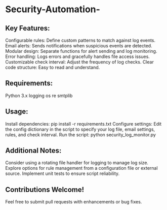 # Security-Automation-

## Key Features:

Configurable rules: Define custom patterns to match against log events.
Email alerts: Sends notifications when suspicious events are detected.
Modular design: Separate functions for alert sending and log monitoring.
Error handling: Logs errors and gracefully handles file access issues.
Customizable check interval: Adjust the frequency of log checks.
Clear code structure: Easy to read and understand.
## Requirements:

Python 3.x
logging
os
re
smtplib
## Usage:

Install dependencies: pip install -r requirements.txt
Configure settings: Edit the config dictionary in the script to specify your log file, email settings, rules, and check interval.
Run the script: python security_log_monitor.py
## Additional Notes:

Consider using a rotating file handler for logging to manage log size.
Explore options for rule management from a configuration file or external source.
Implement unit tests to ensure script reliability.
## Contributions Welcome!

Feel free to submit pull requests with enhancements or bug fixes.
